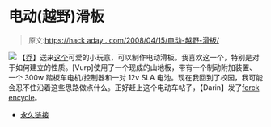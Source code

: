 # 电动(越野)滑板

> 原文:[https://hack aday . com/2008/04/15/电动-越野-滑板/](https://hackaday.com/2008/04/15/electric-off-road-skateboard/)

![](../Images/4a3c80bacf4b3b251b0c2b94cede3f9c.png)
【[乔](http://www.hacknmod.com/displayMOD.php?hack=1263)】送来[这个](http://www.instructables.com/id/Electric-Mountain-Board/)可爱的小玩意，可以制作电动滑板。我喜欢这一个，特别是对于如何建立的性质。[Vurp]使用了一个现成的山地板，带有一个制动附加装置、一个 300w 踏板车电机/控制器和一对 12v SLA 电池。现在我回到了校园，我可能会忍不住沿着这些思路做点什么。正好赶上这个电动车帖子，【Darin】发了[forck encycle](http://ecomodder.com/blog/2008/04/11/forkencycle-dirt-cheap-diy-electric-motorcycle-made-from-forklift-parts/)。

*   [永久链接](http://www.instructables.com/id/Electric-Mountain-Board/)